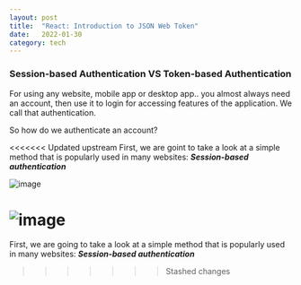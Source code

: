 ```yaml
---
layout: post
title:  "React: Introduction to JSON Web Token"
date:   2022-01-30 
category: tech
---
```


### Session-based Authentication VS Token-based Authentication

For using any website, mobile app or desktop app.. you almost always need an account, then use it to login for accessing features of the application. We call that authentication.

So how do we authenticate an account?

<<<<<<< Updated upstream
First, we are goint to take a look at a simple method that is popularly used in many websites: ***Session-based authentication***

![image](https://user-images.githubusercontent.com/42868535/151693443-e583a43f-f93b-4182-a486-db883063d836.png)


![image](https://user-images.githubusercontent.com/42868535/151693460-0ed7c836-ed29-4a44-b32b-09229a0b4265.png)
=======
First, we are going to take a look at a simple method that is popularly used in many websites: ***Session-based authentication***
>>>>>>> Stashed changes
